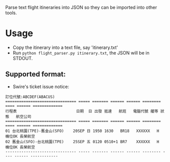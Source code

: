 Parse text flight itineraries into JSON so they can be imported into other tools.

# Usage
* Copy the itinerary into a text file, say 'itinerary.txt'
* Run `python flight_parser.py itinerary.txt`, the JSON will be in STDOUT.

## Supported format: 
* Swire's ticket issue notice:

```
訂位代號:ABCDEF(ABACUS)
=============================== ===== ======= ====== ====== ======== ==== ====== =============
行程表                          日期  日 出發 抵達   航班   電腦代號 艙等 狀態   航空公司
=============================== ===== ======= ====== ====== ======== ==== ====== =============
01 台北桃園(TPE)-舊金山(SFO)    20SEP 日 1950 1630   BR18   XXXXXX   H    機位OK 長榮航空
02 舊金山(SFO)-台北桃園(TPE)    25SEP 五 0120 0510+1 BR7    XXXXXX   H    機位OK 長榮航空
------------------------------- ----- ------- ------ ------ -------- ---- ------ ------------ 
``` 
